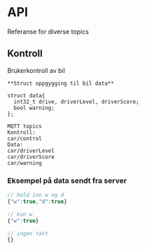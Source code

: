 # API

Referanse for diverse topics

## Kontroll

Brukerkontroll av bil

```
**Struct oppgygging til bil data**

struct data{
  int32_t drive, driverLevel, driverScore;
  bool warning;
};

MQTT topics
Kontroll:
car/control
Data:
car/driverLevel
car/driverScore
car/warning
```

### Eksempel på data sendt fra server

```js
// hold inn w og d
{"w":true,"d":true}

// kun w
{"w":true}

// ingen tast
{}
```
